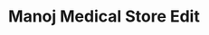 ---
title: "Manoj Medical Store Edit"
url: /sagar/manoj-medical-store-edit/
shop: medical supply
---